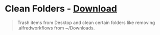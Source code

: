 # Clean Folders - [Download](https://github.com/nikitavoloboev/small-workflows/blob/master/clean-folders/Clean%20folders.alfredworkflow?raw=true)
> Trash items from Desktop and clean certain folders like removing .alfredworkflows from ~/Downloads.
